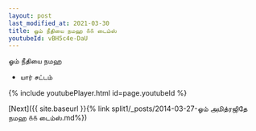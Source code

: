 ```yaml
---
layout: post
last_modified_at: 2021-03-30
title: ஓம் நீதியை நமஹ ௧௧ டைம்ஸ்
youtubeId: vBH5c4e-DaU
---
```

 
 
 ஓம் நீதியை நமஹ  
 
 -  யார் சட்டம் 
 
  
 
  
 
 
 
 
 
 


{% include youtubePlayer.html id=page.youtubeId %}
 
[Next]({{ site.baseurl }}{% link  split1/_posts/2014-03-27-ஓம் அமித்ரஜிதே நமஹ ௧௧ டைம்ஸ்.md%})
 
